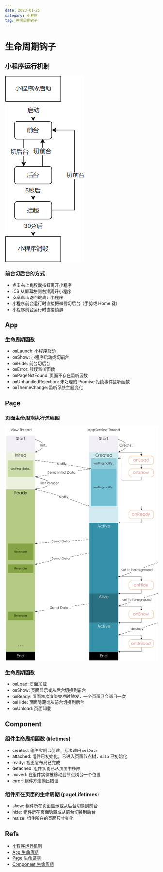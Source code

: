 ```yaml
---
date: 2023-01-25
category: 小程序
tag: 声明周期钩子
---
```


# 生命周期钩子

## 小程序运行机制

![running mechanism](./images/running_mechanism.png)

### 前台切后台的方式

- 点击右上角胶囊按钮离开小程序
- iOS 从屏幕左侧右滑离开小程序
- 安卓点击返回键离开小程序
- 小程序前台运行时直接把微信切后台（手势或 Home 键）
- 小程序前台运行时直接锁屏

## App

### 生命周期函数

- onLaunch: 小程序启动
- onShow: 小程序启动或切前台
- onHide: 前台切后台
- onError: 错误监听函数
- onPageNotFound: 页面不存在监听函数
- onUnhandledRejection: 未处理的 Promise 拒绝事件监听函数
- onThemeChange: 监听系统主题变化

## Page

### 页面生命周期执行流程图

![page lifecycle](./images/page_lifecycle.png)

### 生命周期函数

- onLoad: 页面加载
- onShow: 页面显示或从后台切换到前台
- onReady: 页面初次渲染完成时触发，一个页面只会调用一次
- onHide: 页面隐藏或从前台切换到后台
- onUnload: 页面卸载

## Component

### 组件生命周期函数 (lifetimes)

- created: 组件实例已创建，无法调用 `setData`
- attached: 组件已初始化，已进入页面节点树，`data` 已初始化
- ready: 视图层布局已完成
- detached: 组件实例已从页面中移除
- moved: 在组件实例被移动到节点树另一个位置
- error: 组件方法抛出错误

### 组件所在页面的生命周期 (pageLifetimes)

- show: 组件所在页面显示或从后台切换到前台
- hide: 组件所在页面隐藏或从前台切换到后台
- resize: 组件所在的页面尺寸变化

## Refs

- [小程序运行机制](https://developers.weixin.qq.com/miniprogram/dev/framework/runtime/operating-mechanism.html)
- [App 生命周期](https://developers.weixin.qq.com/miniprogram/dev/reference/api/App.html)
- [Page 生命周期](https://developers.weixin.qq.com/miniprogram/dev/reference/api/Page.html#%E7%94%9F%E5%91%BD%E5%91%A8%E6%9C%9F%E5%9B%9E%E8%B0%83%E5%87%BD%E6%95%B0)
- [Component 生命周期](https://developers.weixin.qq.com/miniprogram/dev/framework/custom-component/lifetimes.html)
